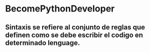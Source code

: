# BecomePythonDeveloper

## Sintaxis se refiere al conjunto de reglas que definen como se debe escribir el codigo en determinado lenguage.